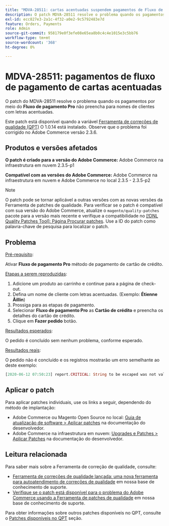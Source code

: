 ```yaml
---
title: "MDVA-28511: cartas acentuadas suspendem pagamentos de Fluxo de Pagamento"
description: O patch MDVA-28511 resolve o problema quando os pagamentos por meio do **Payflow Pro** não são concluídos para nomes de clientes com letras acentuadas.
exl-id: ecc827e3-2a1c-4f32-a0e2-9c5792483e7d
feature: Orders, Payments
role: Admin
source-git-commit: 958179e0f3efe08e65ea8b0c4c4e1015e3c5bb76
workflow-type: tm+mt
source-wordcount: '368'
ht-degree: 0%

---
```


# MDVA-28511: pagamentos de fluxo de pagamento de cartas acentuadas

O patch do MDVA-28511 resolve o problema quando os pagamentos por meio do **Fluxo de pagamento Pro** não preencha para nomes de clientes com letras acentuadas.

Este patch está disponível quando a variável [Ferramenta de correções de qualidade (QPT)](https://devdocs.magento.com/guides/v2.4/comp-mgr/patching.html#mqp) O 1.0.14 está instalado. Observe que o problema foi corrigido no Adobe Commerce versão 2.3.6.

## Produtos e versões afetados

**O patch é criado para a versão do Adobe Commerce:** Adobe Commerce na infraestrutura em nuvem 2.3.5-p1

**Compatível com as versões do Adobe Commerce:** Adobe Commerce na infraestrutura em nuvem e Adobe Commerce no local 2.3.5 - 2.3.5-p2

>[!NOTE]
>
>O patch pode se tornar aplicável a outras versões com as novas versões da Ferramenta de patches de qualidade. Para verificar se o patch é compatível com sua versão do Adobe Commerce, atualize o `magento/quality-patches` pacote para a versão mais recente e verifique a compatibilidade no [[!DNL Quality Patches Tool]: Página Procurar patches](https://devdocs.magento.com/quality-patches/tool.html#patch-grid). Use a ID do patch como palavra-chave de pesquisa para localizar o patch.

## Problema

<u>Pré-requisito</u>:

Ativar **Fluxo de pagamento Pro** método de pagamento de cartão de crédito.

<u>Etapas a serem reproduzidas</u>:

1. Adicione um produto ao carrinho e continue para a página de check-out.
1. Defina um nome de cliente com letras acentuadas. (Exemplo: **Étienne Ãillin**)
1. Prossiga para as etapas de pagamento.
1. Selecionar **Fluxo de pagamento Pro** as **Cartão de crédito** e preencha os detalhes do cartão de crédito.
1. Clique em **Fazer pedido** botão.

<u>Resultados esperados</u>:

O pedido é concluído sem nenhum problema, conforme esperado.

<u>Resultados reais</u>:

O pedido não é concluído e os registros mostrarão um erro semelhante ao deste exemplo:

```php
[2020-06-12 07:50:23] report.CRITICAL: String to be escaped was not valid UTF-8 or could not be converted: �?tienne �?illini [] []
```

## Aplicar o patch

Para aplicar patches individuais, use os links a seguir, dependendo do método de implantação:

* Adobe Commerce ou Magento Open Source no local: [Guia de atualização de software > Aplicar patches](https://devdocs.magento.com/guides/v2.4/comp-mgr/patching/mqp.html) na documentação do desenvolvedor.
* Adobe Commerce na infraestrutura em nuvem: [Upgrades e Patches > Aplicar Patches](https://devdocs.magento.com/cloud/project/project-patch.html) na documentação do desenvolvedor.

## Leitura relacionada

Para saber mais sobre a Ferramenta de correção de qualidade, consulte:

* [Ferramenta de correções de qualidade lançada: uma nova ferramenta para autoatendimento de correções de qualidade](/help/announcements/adobe-commerce-announcements/magento-quality-patches-released-new-tool-to-self-serve-quality-patches.md) em nossa base de conhecimento de suporte.
* [Verifique se o patch está disponível para o problema do Adobe Commerce usando a Ferramenta de patches de qualidade](/help/support-tools/patches-available-in-qpt-tool/check-patch-for-magento-issue-with-magento-quality-patches.md) em nossa base de conhecimento de suporte.

Para obter informações sobre outros patches disponíveis no QPT, consulte o [Patches disponíveis no QPT](https://support.magento.com/hc/en-us/sections/360010506631-Patches-available-in-MQP-tool-) seção.
